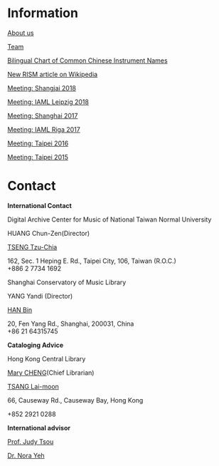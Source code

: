 # Information

[About us](/working-groups/clr/home.html)

[Team](/working-groups/clr/team.html)

[Bilingual Chart of Common Chinese Instrument Names](/resources-old-website/workgroups/Bilingual_Chart_of_Common_Chinese_Instrument_Names.pdf)

[New RISM article on Wikipedia](/working-groups/clr/wikipedia.html)

[Meeting: Shangjai 2018](/working-groups/clr/shanghai2018.html)

[Meeting: IAML Leipzig 2018](/working-groups/clr/leipzig2018.html)

[Meeting: Shanghai 2017](/working-groups/clr/shanghai2017.html)

[Meeting: IAML Riga 2017](/events/2017/11/20/201711-the-collaborative-project-on-chinese-music.html)

[Meeting: Taipei 2016](/working-groups/clr/taipei2016.html)

[Meeting: Taipei 2015](/working-groups/clr/taipei2015.html)



# Contact

**International Contact**

Digital Archive Center for Music of National Taiwan Normal University

HUANG Chun-Zen(Director)

[TSENG Tzu-Chia](mailto:tzchia22@gmail.com)

162, Sec. 1 Heping E. Rd., Taipei City, 106, Taiwan (R.O.C.)  
+886 2 7734 1692

Shanghai Conservatory of Music Library

YANG Yandi (Director)

[HAN Bin](mailto:hanbin@shcmusic.edu.cn)

20, Fen Yang Rd., Shanghai, 200031, China  
+86 21 64315745

**Cataloging Advice**

Hong Kong Central Library

[Mary CHENG](mailto:mmlcheng@lcsd.gov.hk)(Chief Librarian)

[TSANG Lai-moon](mailto:lmtsang@lcsd.gov.hk)

66, Causeway Rd., Causeway Bay, Hong Kong

+852 2921 0288

**International advisor**

[Prof. Judy Tsou](mailto:jstsou@u.washington.edu)

[Dr. Nora Yeh](mailto:yehnorareed@gmail.com)
